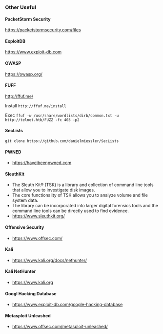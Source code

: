 ### Other Useful

#### PacketStorm Security
https://packetstormsecurity.com/files

#### ExploitDB
https://www.exploit-db.com

#### OWASP
https://owasp.org/


#### FUFF
http://ffuf.me/

Install
```http://ffuf.me/install```

Exec
```ffuf -w /usr/share/wordlists/dirb/common.txt -u http://telnet.htb/FUZZ -fc 403 -p2```

#### SecLists
``` git clone https://github.com/danielmiessler/SecLists ```

#### PWNED
* https://haveibeenpwned.com

#### SleuthKit
* The Sleuth Kit® (TSK) is a library and collection of command line tools that allow you to investigate disk images. 
* The core functionality of TSK allows you to analyze volume and file system data. 
* The library can be incorporated into larger digital forensics tools and the command line tools can be directly used to find evidence.
* https://www.sleuthkit.org/

#### Offensive Security
* https://www.offsec.com/

#### Kali
* https://www.kali.org/docs/nethunter/

#### Kali NetHunter
* https://www.kali.org

#### Googl Hacking Database
* https://www.exploit-db.com/google-hacking-database

#### Metasploit Unleashed
* https://www.offsec.com/metasploit-unleashed/